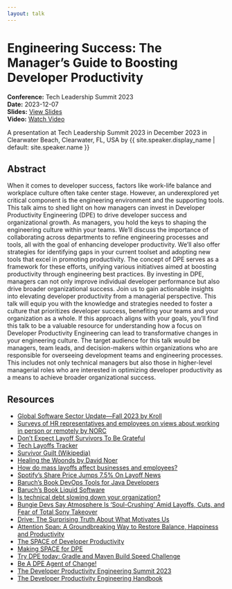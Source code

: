 ```yaml
---
layout: talk
---
```


<!-- Source: https://noti.st/jbaruch/d0om9h/engineering-success-the-managers-guide-to-boosting-developer-productivity -->
# Engineering Success: The Manager’s Guide to Boosting Developer Productivity

**Conference:** Tech Leadership Summit 2023  
**Date:** 2023-12-07  
**Slides:** [View Slides](https://drive.google.com/file/d/1cAT91Gaxo-8eqcZmZgI0ytyuPCkZdHqD/view)  
**Video:** [Watch Video](https://www.youtube.com/watch?v=H7BkzVr2G_U)  

A presentation at Tech Leadership Summit 2023 in
                    December 2023 in
                    Clearwater Beach, Clearwater, FL, USA by 
                    {{ site.speaker.display_name | default: site.speaker.name }}

## Abstract

When it comes to developer success, factors like work-life balance and workplace culture often take center stage. However, an underexplored yet critical component is the engineering environment and the supporting tools. This talk aims to shed light on how managers can invest in Developer Productivity Engineering (DPE) to drive developer success and organizational growth.
As managers, you hold the keys to shaping the engineering culture within your teams. We’ll discuss the importance of collaborating across departments to refine engineering processes and tools, all with the goal of enhancing developer productivity. We’ll also offer strategies for identifying gaps in your current toolset and adopting new tools that excel in promoting productivity.
The concept of DPE serves as a framework for these efforts, unifying various initiatives aimed at boosting productivity through engineering best practices. By investing in DPE, managers can not only improve individual developer performance but also drive broader organizational success.
Join us to gain actionable insights into elevating developer productivity from a managerial perspective. This talk will equip you with the knowledge and strategies needed to foster a culture that prioritizes developer success, benefiting your teams and your organization as a whole.
If this approach aligns with your goals, you’ll find this talk to be a valuable resource for understanding how a focus on Developer Productivity Engineering can lead to transformative changes in your engineering culture.
The target audience for this talk would be managers, team leads, and decision-makers within organizations who are responsible for overseeing development teams and engineering processes. This includes not only technical managers but also those in higher-level managerial roles who are interested in optimizing developer productivity as a means to achieve broader organizational success.

## Resources

- [Global Software Sector Update—Fall 2023 by Kroll](https://www.kroll.com/en/insights/publications/m-and-a/global-software-sector-update-fall-2023)
- [Surveys of HR representatives and employees on views about working in person or remotely by NORC](https://www.norc.org/research/projects/return-to-office-surveys.html)
- [Don’t Expect Layoff Survivors To Be Grateful](https://www.leadershipiq.com/blogs/leadershipiq/29062401-dont-expect-layoff-survivors-to-be-grateful)
- [Tech Layoffs Tracker](https://layoffs.fyi/)
- [Survivor Guilt (Wikipedia)](https://en.wikipedia.org/wiki/Survivor_guilt)
- [Healing the Woonds by David Noer](https://amzn.to/3t7X3oF)
- [How do mass layoffs affect businesses and employees?](https://www.bizreport.com/layoff-aftermath-survey-2022/?msID=32c0e2b2-a25a-4b61-abf6-55f141b1fb16%20)
- [Spotify’s Share Price Jumps 7.5% On Layoff News](https://www.billboard.com/business/streaming/spotify-layoffs-stock-price-increases-job-cuts-1235533948/)
- [Baruch’s Book DevOps Tools for Java Developers](https://amzn.to/41cZdjr)
- [Baruch’s Book Liquid Software](https://liquidsoftware.com/)
- [Is technical debt slowing down your organization?](https://www.thoughtworks.com/en-us/insights/reports/is-technical-debt-slowing-down-your-organization-infographic)
- [Bungie Devs Say Atmosphere Is ‘Soul-Crushing’ Amid Layoffs, Cuts, and Fear of Total Sony Takeover](https://www.ign.com/articles/bungie-devs-say-atmosphere-is-soul-crushing-amid-layoffs-cuts-and-fear-of-total-sony-takeover?utm_source=twitter)
- [Drive: The Surprising Truth About What Motivates Us](https://amzn.to/489OJ6V)
- [Attention Span: A Groundbreaking Way to Restore Balance, Happiness and Productivity](https://amzn.to/3uF3MXx)
- [The SPACE of Developer Productivity](https://queue.acm.org/detail.cfm?id=3454124)
- [Making SPACE for DPE](https://gradle.com/blog/making-space-for-dpe/)
- [Try DPE today: Gradle and Maven Build Speed Challenge](https://gradle.com/gradle-and-maven-build-speed-challenge/)
- [Be A DPE Agent of Change!](https://gradle.influitive.com/join/00010)
- [The Developer Productivity Engineering Summit 2023](https://dpesummit.com/)
- [The Developer Productivity Engineering Handbook](https://gradle.com/developer-productivity-engineering/handbook/)
